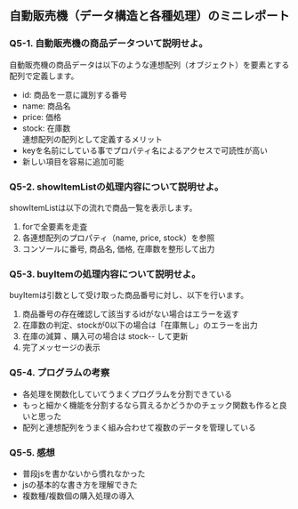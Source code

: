 ## 自動販売機（データ構造と各種処理）のミニレポート
### Q5-1. 自動販売機の商品データついて説明せよ。
自動販売機の商品データは以下のような連想配列（オブジェクト）を要素とする配列で定義します。
- id: 商品を一意に識別する番号  
- name: 商品名  
- price: 価格 
- stock: 在庫数  
連想配列の配列として定義するメリット
- keyを名前にしている事でプロパティ名によるアクセスで可読性が高い  
- 新しい項目を容易に追加可能  
### Q5-2. showItemListの処理内容について説明せよ。
showItemListは以下の流れで商品一覧を表示します。  
1. forで全要素を走査  
2. 各連想配列のプロパティ（name, price, stock）を参照  
3. コンソールに番号, 商品名, 価格, 在庫数を整形して出力  
### Q5-3. buyItemの処理内容について説明せよ。
buyItemは引数として受け取った商品番号に対し、以下を行います。  
1. 商品番号の存在確認して該当するidがない場合はエラーを返す  
2. 在庫数の判定、stockが0以下の場合は「在庫無し」のエラーを出力  
3. 在庫の減算 、購入可の場合は stock-- して更新  
4. 完了メッセージの表示  
### Q5-4. プログラムの考察
- 各処理を関数化していてうまくプログラムを分割できている
- もっと細かく機能を分割するなら買えるかどうかのチェック関数も作ると良いと思った
- 配列と連想配列をうまく組み合わせて複数のデータを管理している
### Q5-5. 感想
- 普段jsを書かないから慣れなかった
- jsの基本的な書き方を理解できた
- 複数種/複数個の購入処理の導入
